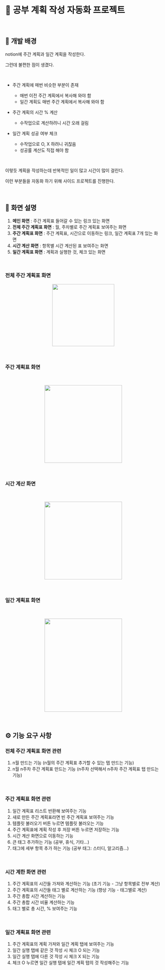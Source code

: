 # 📝 공부 계획 작성 자동화 프로젝트

<br>

## 🔎 개발 배경
notion에 주간 계획과 일간 계획을 작성한다.

그런데 불편한 점이 생겼다. 

<br>

- 주간 계획에 매번 비슷한 부분이 존재
  - 매번 이전 주간 계획에서 복사해 와야 함
  - 일간 계획도 매번 주간 계획에서 복사해 와야 함

- 주간 계획의 시간 % 계산
  - 수작업으로 계산하려니 시간 오래 걸림

- 일간 계획 성공 여부 체크
  - 수작업으로 O, X 하려니 귀찮음
  - 성공률 계산도 직접 해야 함

<br>

이렇듯 계획을 작성하는데 반복적인 일이 많고 시간이 많이 걸린다. 

이런 부분들을 자동화 하기 위해 사이드 프로젝트를 진행한다. 

<br>

## 🌌 화면 설명
1. **메인 화면** : 주간 계획표 들어갈 수 있는 링크 있는 화면
2. **전체 주간 계획표 화면** : 월, 주차별로 주간 계획표 보여주는 화면
3. **주간 계획표 화면** : 주간 계획표, 시간으로 이동하는 링크, 일간 계획표 7개 있는 화면 
4. **시간 계산 화면** : 항목별 시간 계산된 표 보여주는 화면
5. **일간 계획표 화면** : 계획과 실행한 것, 체크 있는 화면

<br>

### **전체 주간 계획표 화면**

<p align="center">
<img src="https://file.notion.so/f/f/7d1044b7-24d0-4b32-b24a-1b9061f7bf65/9d9a35f4-c339-4da3-bfc8-b7e40bba35e6/Untitled.png?id=95a1bf69-fe53-4c54-8af4-6a17ce2eb25c&table=block&spaceId=7d1044b7-24d0-4b32-b24a-1b9061f7bf65&expirationTimestamp=1712721600000&signature=XKyZa3wBqDX2h9SLXQFUOhPtPbijhHeFdgHvcb9-xwc&downloadName=Untitled.png" width="200" height="200"/>
</p>

<br>

### **주간 계획표 화면**

<br>

<p align="center">
<img src="https://file.notion.so/f/f/7d1044b7-24d0-4b32-b24a-1b9061f7bf65/0b8f75c0-cdf2-410d-a4f1-ec86baf16ce5/Untitled.png?id=58ffc71d-9032-41e5-941f-a108cbe19d1a&table=block&spaceId=7d1044b7-24d0-4b32-b24a-1b9061f7bf65&expirationTimestamp=1712721600000&signature=LiENK29Ju9pEBT0ASaD_sACxu8TUr-ujorWevdWPJxk&downloadName=Untitled.png" width="250" height="250"/>
</p>

<br>

### **시간 계산 화면**

<br>

<p align="center">
<img src="https://file.notion.so/f/f/7d1044b7-24d0-4b32-b24a-1b9061f7bf65/27812d65-821a-4335-8241-bd2d3a32449c/Untitled.png?id=ff6136c0-757a-47b4-aa2e-2de71537896b&table=block&spaceId=7d1044b7-24d0-4b32-b24a-1b9061f7bf65&expirationTimestamp=1712721600000&signature=P_8-sBejEfdJY3CAXXqkn4hnK2Q5GfHL7bkLxX2HKu0&downloadName=Untitled.png" width="250" height="250"/>
</p>

<br>

### **일간 계획표 화면**

<br>

<p align="center">
<img src="https://file.notion.so/f/f/7d1044b7-24d0-4b32-b24a-1b9061f7bf65/67c01bce-e66f-42e7-aa78-fca853ef3745/Untitled.png?id=8b80894a-28f5-41e2-b61d-a9f4a06d1f29&table=block&spaceId=7d1044b7-24d0-4b32-b24a-1b9061f7bf65&expirationTimestamp=1712721600000&signature=87OlkcQYmYN_1ONThk9R_thFTNSVNdhTYLIwCYq4I3A&downloadName=Untitled.png" width="250" height="300"/>
</p>

<br>

## ⚙ 기능 요구 사항
### 전체 주간 계획표 화면 관련

1. n월 만드는 기능 (n월의 주간 계획표 추가할 수 있는 탭 만드는 기능)  
2. n월 n주차 주간 계획표 만드는 기능 (n주차 선택해서 n주차 주간 계획표 탭 만드는 기능)

<br>

### 주간 계획표 화면 관련

1. 일간 계획표 리스트 반환해 보여주는 기능
2. 새로 만든 주간 계획표라면 빈 주간 계획표 보여주는 기능
3. 템플릿 불러오기 버튼 누르면 템플릿 불러오는 기능
4. 주간 계획표에 계획 작성 후 저장 버튼 누르면 저장하는 기능
5. 시간 계산 화면으로 이동하는 기능
6. 큰 태그 추가하는 기능 (공부, 휴식, 기타…)
7. 태그에 세부 항목 추가 하는 기능 (공부 태그: 스터디, 알고리즘…)

<br>

### 시간 계한 화면 관련

1. 주간 계획표의 시간들 가져와 계산하는 기능 (초기 기능 - 그냥 항목별로 전부 계산)
2. 주간 계획표의 시간들 태그 별로 계산하는 기능 (향상 기능 - 태그별로 계산)
3. 주간 총합 시간 계산하는 기능
4. 주간 총합 시간 비율 계산하는 기능
5. 태그 별로 총 시간, % 보여주는 기능

<br>

### 일간 계획표 화면 관련

1. 주간 계획표의 계획 가져와 일간 계획 탭에 보여주는 기능
2. 일간 실행 탭에 같은 것 작성 시 체크 O 되는 기능
3. 일간 실행 탭에 다른 것 작성 시 체크 X 되는 기능
4. 체크 O 누르면 일간 실행 탭에 일간 계획 탭의 것 작성해주는 기능

